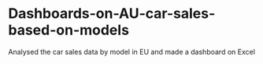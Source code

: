# Dashboards-on-AU-car-sales-based-on-models
Analysed the car sales data by model in EU and made a dashboard on Excel
